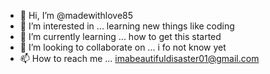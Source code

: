 - 👋 Hi, I’m @madewithlove85
- 👀 I’m interested in ... learning new things like coding
- 🌱 I’m currently learning ... how to get this started
- 💞️ I’m looking to collaborate on ... i fo not know yet
- 📫 How to reach me ... imabeautifuldisaster01@gmail.com

<!---
madewithlove85/madewithlove85 is a ✨ special ✨ repository because its `README.md` (this file) appears on your GitHub profile.
You can click the Preview link to take a look at your changes.
--->
